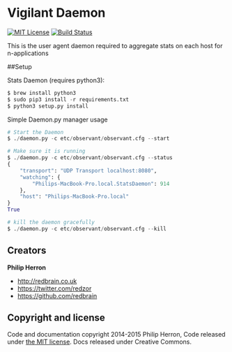 # Vigilant Daemon
[![MIT License](http://b.repl.ca/v1/License-MIT-red.png)](LICENSE)
[![Build Status](https://travis-ci.org/VigilantLabs/vigilant-daemon.svg)](https://travis-ci.org/VigilantLabs/vigilant-daemon)

This is the user agent daemon required to aggregate stats on each host for n-applications

##Setup

Stats Daemon (requires python3):

```python
$ brew install python3
$ sudo pip3 install -r requirements.txt
$ python3 setup.py install
```

Simple Daemon.py manager usage

```python
# Start the Daemon
$ ./daemon.py -c etc/observant/observant.cfg --start

# Make sure it is running
$ ./daemon.py -c etc/observant/observant.cfg --status
{
    "transport": "UDP Transport localhost:8080",
    "watching": {
        "Philips-MacBook-Pro.local.StatsDaemon": 914
    },
    "host": "Philips-MacBook-Pro.local"
}
True

# kill the daemon gracefully
$ ./daemon.py -c etc/observant/observant.cfg --kill
```

## Creators

**Philip Herron**

- <http://redbrain.co.uk>
- <https://twitter.com/redzor>
- <https://github.com/redbrain>

## Copyright and license

Code and documentation copyright 2014-2015 Philip Herron, Code released under [the MIT license](LICENSE). Docs released under Creative Commons.
